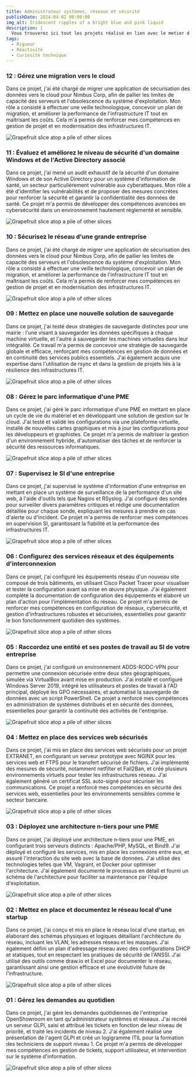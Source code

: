 ```yaml
---
title: Administrateur systèmes, réseaux et sécurité
publishDate: 2024-04-02 00:00:00
img_alt: Iridescent ripples of a bright blue and pink liquid
description: |
  Vous trouverez ici tout les projets réalisé en lien avec le metier d'Administrateur systèmes, réseaux et sécurité
tags:
  - Rigueur
  - Réactivité
  - Curiosité technique
---
```


### 12 : Gérez une migration vers le cloud
Dans ce projet, j'ai été chargé de migrer une application de sécurisation des données vers le cloud pour Nimbus Corp, afin de pallier les limites de capacité des serveurs et l'obsolescence du système d'exploitation. Mon rôle a consisté à effectuer une veille technologique, concevoir un plan de migration, et améliorer la performance de l'infrastructure IT tout en maîtrisant les coûts. Cela m'a permis de renforcer mes compétences en gestion de projet et en modernisation des infrastructures IT.

<img
  class="fit-picture"
  src="/assets/Nimbus-Corp.png"
  alt="Grapefruit slice atop a pile of other slices" />

### 11 : Évaluez et améliorez le niveau de sécurité d'un domaine Windows et de l'Active Directory associé
Dans ce projet, j'ai mené un audit exhaustif de la sécurité d'un domaine Windows et de son Active Directory pour un système d'information de santé, un secteur particulièrement vulnérable aux cyberattaques. Mon rôle a été d'identifier les vulnérabilités et de proposer des mesures concrètes pour renforcer la sécurité et garantir la confidentialité des données de santé. Ce projet m'a permis de développer des compétences avancées en cybersécurité dans un environnement hautement réglementé et sensible.

<img
  class="fit-picture"
  src="/assets/openpharma.png"
  alt="Grapefruit slice atop a pile of other slices" />

### 10 : Sécurisez le réseau d'une grande entreprise
Dans ce projet, j'ai été chargé de migrer une application de sécurisation des données vers le cloud pour Nimbus Corp, afin de pallier les limites de capacité des serveurs et l'obsolescence du système d'exploitation. Mon rôle a consisté à effectuer une veille technologique, concevoir un plan de migration, et améliorer la performance de l'infrastructure IT tout en maîtrisant les coûts. Cela m'a permis de renforcer mes compétences en gestion de projet et en modernisation des infrastructures IT.

<img
  class="fit-picture"
  src="/assets/Clinique-de-Frontignan.png"
  alt="Grapefruit slice atop a pile of other slices" />

### 09 : Mettez en place une nouvelle solution de sauvegarde
Dans ce projet, j'ai testé deux stratégies de sauvegarde distinctes pour une mairie : l'une visant à sauvegarder les données spécifiques à chaque machine virtuelle, et l'autre à sauvegarder les machines virtuelles dans leur intégralité. Ce travail m'a permis de concevoir une stratégie de sauvegarde globale et efficace, renforçant mes compétences en gestion de données et en continuité des services publics essentiels. J'ai également acquis une expertise dans l'utilisation de rsync et dans la gestion de projets liés à la résilience des infrastructures IT.

<img
  class="fit-picture"
  src="/assets/mairie-logo-mareuil-logo.png"
  alt="Grapefruit slice atop a pile of other slices" />

### 08 : Gérez le parc informatique d'une PME
Dans ce projet, j'ai géré le parc informatique d'une PME en mettant en place un cycle de vie du matériel et en développant une solution de gestion sur le cloud. J'ai testé et validé les configurations via une plateforme virtuelle, installé de nouvelles cartes graphiques et mis à jour les configurations pour les développeurs et graphistes. Ce projet m'a permis de maîtriser la gestion d'un environnement hybride, d'automatiser des tâches et de renforcer la sécurité des ressources informatiques.

<img
  class="fit-picture"
  src="/assets/barzini.png"
  alt="Grapefruit slice atop a pile of other slices" />


### 07 : Supervisez le SI d'une entreprise
Dans ce projet, j'ai supervisé le système d'information d'une entreprise en mettant en place un système de surveillance de la performance d'un site web, à l'aide d'outils tels que Nagios et RSyslog. J'ai configuré des sondes pour surveiller divers paramètres critiques et rédigé une documentation détaillée pour chaque sonde, expliquant les mesures à prendre en cas d'alerte ou d'incident. Ce projet m'a permis de renforcer mes compétences en supervision SI, garantissant la fiabilité et la performance des infrastructures IT.

<img
  class="fit-picture"
  src="/assets/media-sante-logo.png"
  alt="Grapefruit slice atop a pile of other slices" />



### 06 : Configurez des services réseaux et des équipements d'interconnexion
Dans ce projet, j'ai configuré les équipements réseau d'un nouveau site composé de trois bâtiments, en utilisant Cisco Packet Tracer pour visualiser et tester la configuration avant sa mise en œuvre physique. J'ai également complété la documentation de configuration des équipements et élaboré un plan d'action pour l'implémentation du réseau. Ce projet m'a permis de renforcer mes compétences en configuration de réseaux, cybersécurité, et gestion d'infrastructures robustes et sécurisées, essentielles pour garantir le bon fonctionnement quotidien des systèmes.

<img
  class="fit-picture"
  src="/assets/impact.png"
  alt="Grapefruit slice atop a pile of other slices" />



### 05 : Raccordez une entité et ses postes de travail au SI de votre entreprise
Dans ce projet, j'ai configuré un environnement ADDS-RODC-VPN pour permettre une connexion sécurisée entre deux sites géographiques, simulée via VirtualBox avant mise en production. J'ai installé et configuré Windows Server 2019, intégré les utilisateurs et postes de travail à l'AD principal, déployé les GPO nécessaires, et automatisé la sauvegarde de données avec un script PowerShell. Ce projet a renforcé mes compétences en administration de systèmes distribués et en sécurité des données, essentielles pour garantir la continuité des activités de l'entreprise.

<img
  class="fit-picture"
  src="/assets/open-blank-logo.png"
  alt="Grapefruit slice atop a pile of other slices" />



### 04 : Mettez en place des services web sécurisés
Dans ce projet, j'ai mis en place des services web sécurisés pour un projet EXTRANET, en configurant un serveur prototype avec NGINX pour les services web et FTPS pour le transfert sécurisé de fichiers. J'ai implémenté des mesures de sécurité, notamment netfilter et Fail2Ban, et créé plusieurs environnements virtuels pour tester les infrastructures réseau. J'ai également généré un certificat SSL auto-signé pour sécuriser les communications. Ce projet a renforcé mes compétences en sécurité des services web, essentielles pour les environnements sensibles comme le secteur bancaire.

<img
  class="fit-picture"
  src="/assets/rainbow.png"
  alt="Grapefruit slice atop a pile of other slices" />



### 03 : Déployez une architecture n-tiers pour une PME
Dans ce projet, j'ai déployé une architecture n-tiers pour une PME, en configurant trois serveurs distincts : Apache/PHP, MySQL, et Bind9. J'ai déployé et configuré les services, mis en place les connexions entre eux, et assuré l'interaction du site web avec la base de données. J'ai utilisé des technologies telles que VM, Vagrant, et Docker pour optimiser l'architecture. J'ai également documenté le processus en détail et fourni un schéma de l'architecture pour faciliter sa maintenance par l'équipe d'exploitation.

<img
  class="fit-picture"
  src="/assets/beesafe.png"
  alt="Grapefruit slice atop a pile of other slices" />



### 02 : Mettez en place et documentez le réseau local d'une startup
Dans ce projet, j'ai conçu et mis en place le réseau local d'une startup, en élaborant des schémas physiques et logiques détaillant l'architecture du réseau, incluant les VLAN, les adresses réseau et les masques. J'ai également défini un plan d'adressage réseau avec des configurations DHCP et statiques, tout en respectant les pratiques de sécurité de l'ANSSI. J'ai utilisé des outils comme draw.io et Excel pour documenter le réseau, garantissant ainsi une gestion efficace et une évolutivité future de l'infrastructure.

<img
  class="fit-picture"
  src="/assets/hillstart.png"
  alt="Grapefruit slice atop a pile of other slices" />



### 01 : Gérez les demandes au quotidien
Dans ce projet, j'ai géré les demandes quotidiennes de l'entreprise OpenShowroom en tant qu'administrateur systèmes et réseaux. J'ai recréé un serveur GLPI, saisi et attribué les tickets en fonction de leur niveau de priorité, et traité les incidents de niveau 2. J'ai également réalisé une présentation de l'agent GLPI et créé un logigramme ITIL pour la formation des techniciens de support niveau 1. Ce projet m'a permis de développer mes compétences en gestion de tickets, support utilisateur, et intervention sur le système d'information.

<img
  class="fit-picture"
  src="/assets/openshowroom.png"
  alt="Grapefruit slice atop a pile of other slices" />



